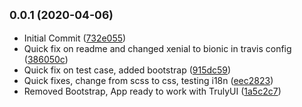 ## <small>0.0.1 (2020-04-06)</small>

* Initial Commit ([732e055](https://github.com/Desmoswal/mttcsp-corp/commit/732e055))
* Quick fix on readme and changed xenial to bionic in travis config ([386050c](https://github.com/Desmoswal/mttcsp-corp/commit/386050c))
* Quick fix on test case, added bootstrap ([915dc59](https://github.com/Desmoswal/mttcsp-corp/commit/915dc59))
* Quick fixes, change from scss to css, testing i18n ([eec2823](https://github.com/Desmoswal/mttcsp-corp/commit/eec2823))
* Removed Bootstrap, App ready to work with TrulyUI ([1a5c2c7](https://github.com/Desmoswal/mttcsp-corp/commit/1a5c2c7))



